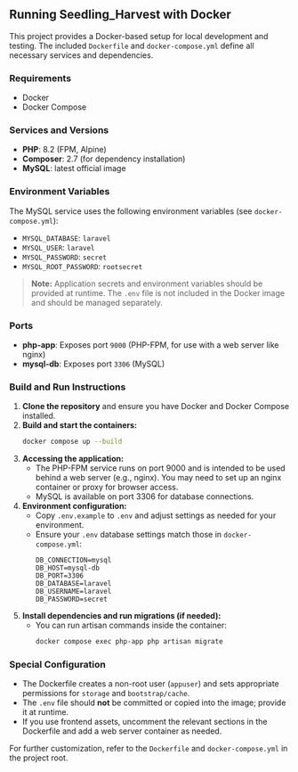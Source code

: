 ## Running Seedling_Harvest with Docker

This project provides a Docker-based setup for local development and testing. The included `Dockerfile` and `docker-compose.yml` define all necessary services and dependencies.

### Requirements
- Docker
- Docker Compose

### Services and Versions
- **PHP**: 8.2 (FPM, Alpine)
- **Composer**: 2.7 (for dependency installation)
- **MySQL**: latest official image

### Environment Variables
The MySQL service uses the following environment variables (see `docker-compose.yml`):
- `MYSQL_DATABASE`: `laravel`
- `MYSQL_USER`: `laravel`
- `MYSQL_PASSWORD`: `secret`
- `MYSQL_ROOT_PASSWORD`: `rootsecret`

> **Note:** Application secrets and environment variables should be provided at runtime. The `.env` file is not included in the Docker image and should be managed separately.

### Ports
- **php-app**: Exposes port `9000` (PHP-FPM, for use with a web server like nginx)
- **mysql-db**: Exposes port `3306` (MySQL)

### Build and Run Instructions
1. **Clone the repository** and ensure you have Docker and Docker Compose installed.
2. **Build and start the containers:**
   ```bash
   docker compose up --build
   ```
3. **Accessing the application:**
   - The PHP-FPM service runs on port 9000 and is intended to be used behind a web server (e.g., nginx). You may need to set up an nginx container or proxy for browser access.
   - MySQL is available on port 3306 for database connections.
4. **Environment configuration:**
   - Copy `.env.example` to `.env` and adjust settings as needed for your environment.
   - Ensure your `.env` database settings match those in `docker-compose.yml`:
     ```env
     DB_CONNECTION=mysql
     DB_HOST=mysql-db
     DB_PORT=3306
     DB_DATABASE=laravel
     DB_USERNAME=laravel
     DB_PASSWORD=secret
     ```
5. **Install dependencies and run migrations (if needed):**
   - You can run artisan commands inside the container:
     ```bash
     docker compose exec php-app php artisan migrate
     ```

### Special Configuration
- The Dockerfile creates a non-root user (`appuser`) and sets appropriate permissions for `storage` and `bootstrap/cache`.
- The `.env` file should **not** be committed or copied into the image; provide it at runtime.
- If you use frontend assets, uncomment the relevant sections in the Dockerfile and add a web server container as needed.

For further customization, refer to the `Dockerfile` and `docker-compose.yml` in the project root.